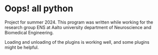 # Oops! all python

Project for summer 2024. This program was written while working for the research group ENS at Aalto university department of Neuroscience and Biomedical Engineering.

Loading and unloading of the plugins is working well, and some plugins might be helpful.
